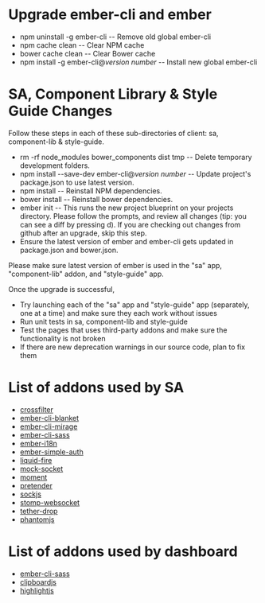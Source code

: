 # Upgrade ember-cli and ember

* npm uninstall -g ember-cli -- Remove old global ember-cli
* npm cache clean -- Clear NPM cache
* bower cache clean -- Clear Bower cache
* npm install -g ember-cli@<i>version number</i> -- Install new global ember-cli

# SA, Component Library & Style Guide Changes
Follow these steps in each of these sub-directories of client: sa, component-lib & style-guide.
* rm -rf node_modules bower_components dist tmp -- Delete temporary development folders.
* npm install --save-dev ember-cli@<i>version number</i> -- Update project's package.json to use latest version.
* npm install -- Reinstall NPM dependencies.
* bower install -- Reinstall bower dependencies.
* ember init -- This runs the new project blueprint on your projects directory. Please follow the prompts,
and review all changes (tip: you can see a diff by pressing d). If you are checking out changes from github after
an upgrade, skip this step.
* Ensure the latest version of ember and ember-cli gets updated in package.json and bower.json.


Please make sure latest version of ember is used in the "sa" app, "component-lib" addon, and "style-guide" app.

Once the upgrade is successful,
* Try launching each of the "sa" app and "style-guide" app (separately, one at a time) and make sure they each work without issues
* Run unit tests in sa, component-lib and style-guide
* Test the pages that uses third-party addons and make sure the functionality is not broken
* If there are new deprecation warnings in our source code, plan to fix them


# List of addons used by SA
* [crossfilter](https://github.com/square/crossfilter)
* [ember-cli-blanket](https://github.com/sglanzer/ember-cli-blanket)
* [ember-cli-mirage](https://github.com/samselikoff/ember-cli-mirage)
* [ember-cli-sass](https://github.com/aexmachina/ember-cli-sass)
* [ember-i18n](https://github.com/jamesarosen/ember-i18n)
* [ember-simple-auth](https://github.com/simplabs/ember-simple-auth)
* [liquid-fire](https://github.com/ef4/liquid-fire)
* [mock-socket](https://github.com/thoov/mock-socket)
* [moment](https://github.com/moment/moment/)
* [pretender](https://github.com/pretenderjs/pretender)
* [sockjs](https://github.com/sockjs)
* [stomp-websocket](https://github.com/jmesnil/stomp-websocket)
* [tether-drop](http://github.hubspot.com/drop/)
* [phantomjs](http://phantomjs.org)

# List of addons used by dashboard
* [ember-cli-sass](https://github.com/aexmachina/ember-cli-sass)
* [clipboardjs](https://clipboardjs.com/)
* [highlightjs](https://highlightjs.org)
